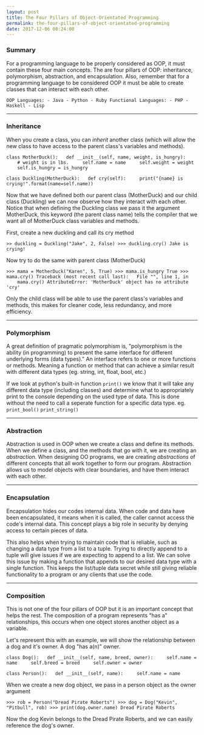 ```yaml
---
layout: post
title: The Four Pillars of Object-Orientated Programming
permalink: the-four-pillars-of-object-orientated-programming
date: 2017-12-06 00:24:00
---
```


### Summary

For a programming language to be properly considered as OOP, it must
contain these four main concepts. The are four pillars of OOP:
inheritance, polymorphism, abstraction, and encapsulation. Also,
remember that for a programming language to be considered OOP it must be
able to create classes that can interact with each other.

`OOP Languages: - Java - Python - Ruby Functional Languages: - PHP -
Haskell - Lisp`

---

### Inheritance

When you create a class, you can *inherit* another class (which will
allow the new class to have access to the parent class's variables and
methods).

`class MotherDuck():   def __init__(self, name, weight, is_hungry):
    # weight is in lbs.     self.name = name     self.weight =
weight     self.is_hungry = is_hungry`

`class Duckling(MotherDuck):   def cry(self):     print("{name} is
crying!".format(name=self.name))`

Now that we have defined both our parent class (MotherDuck) and our
child class (Duckling) we can now observe how they interact with each
other. Notice that when defining the Duckling class we pass it the
argument MotherDuck, this keyword (the parent class name) tells the
compiler that we want all of MotherDuck class variables and methods.

First, create a new duckling and call its cry method

`>> duckling = Duckling("Jake", 2, False) >>> duckling.cry() Jake is
crying!`

Now try to do the same with parent class (MotherDuck)

`>>> mama = MotherDuck("Karen", 5, True) >>> mama.is_hungry True >>>
mama.cry() Traceback (most recent call last):   File "", line 1, in
    mama.cry() AttributeError: 'MotherDuck' object has no attribute
'cry'`

Only the child class will be able to use the parent class's variables
and methods, this makes for cleaner code, less redundancy, and more
efficiency.

---

### Polymorphism

A great definition of pragmatic polymorphism is, "polymorphism is the
ability (in programming) to present the same interface for different
underlying forms (data types)." An interface refers to one or more
functions or methods. Meaning a function or method that can achieve a
similar result with different data types (eg. string, int, float, bool,
etc.)

If we look at python's built-in function `print()` we know that it will
take any different data type (including classes) and determine what to
appropriately print to the console depending on the used type of data.
This is done without the need to call a seperate function for a specific
data type. eg. `print_bool()` `print_string()`

---

### Abstraction

Abstraction is used in OOP when we create a class and define its
methods. When we define a class, and the methods that go with it, we are
creating an *abstraction*. When designing OO programs, we are creating
*abstractions* of different concepts that all work together to form our
program. Abstraction allows us to model objects with clear boundaries,
and have them interact with each other.

---

### Encapsulation

Encapsulation hides our codes internal data. When code and data have
been encapsulated, it means when it is called, the caller cannot access
the code's internal data. This concept plays a big role in security by
denying access to certain pieces of data.

This also helps when trying to maintain code that is reliable, such as
changing a data type from a list to a tuple. Trying to directly append
to a tuple will give issues if we are expecting to append to a list. We
can solve this issue by making a function that appends to our desired
data type with a single function. This keeps the list/tuple data secret
while still giving reliable functionality to a program or any clients
that use the code.

---

### Composition

This is not one of the four pillars of OOP but it is an important
concept that helps the rest. The composition of a program represents
"has a" relationships, this occurs when one object stores another object
as a variable.

Let's represent this with an example, we will show the relationship
between a dog and it's owner. A dog "has a(n)" owner.

`class Dog():   def __init__(self, name, breed, owner):     self.name =
name     self.breed = breed     self.owner = owner`

`class Person():   def __init__(self, name):     self.name = name`

When we create a new dog object, we pass in a person object as the owner
argument

`>>> rob = Person("Dread Pirate Roberts") >>> dog = Dog("Kevin",
"Pitbull", rob) >>> print(dog.owner.name) Dread Pirate Roberts`

Now the dog Kevin belongs to the Dread Pirate Roberts, and we can easily
reference the dog's owner.
